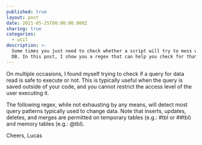 ```yaml
---
published: true
layout: post
date: 2021-05-25T00:00:00.000Z
sharing: true
categories:
  - util
description: >-
  Some times you just need to check whether a script will try to mess with your
  DB. In this post, I show you a regex that can help you check for that.
---
```

On multiple occasions, I found myself trying to check if a query for data read is safe to execute or not. This is typically useful when the query is saved outside of your code, and you cannot restrict the access level of the user executing it.

The following regex, while not exhausting by any means, will detect most query patterns typically used to change data. Note that inserts, updates, deletes, and merges are permitted on temporary tables (e.g.: #tbl or ##tbl) and memory tables (e.g.: @tbl).

<script src="https://gist.github.com/jlucaspains/cf16132d2141acebef1c9ecab92fdd42.js"></script>


Cheers,
Lucas